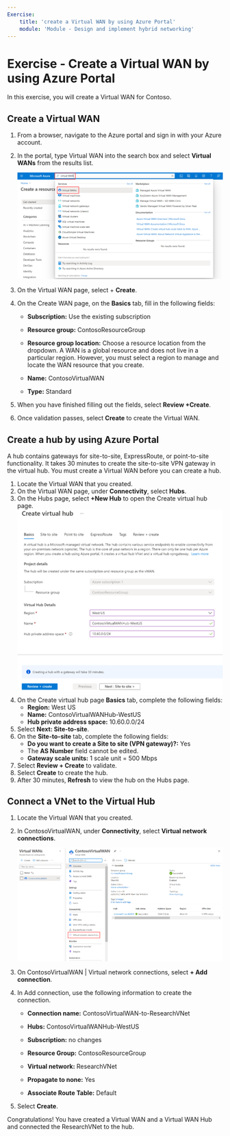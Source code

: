 ```yaml
---
Exercise:
    title: 'create a Virtual WAN by using Azure Portal'
    module: 'Module - Design and implement hybrid networking'
---
```



# Exercise - Create a Virtual WAN by using Azure Portal

In this exercise, you will create a Virtual WAN for Contoso.

## Create a Virtual WAN

1. From a browser, navigate to the Azure portal and sign in with your Azure account.

2. In the portal, type Virtual WAN into the search box and select **Virtual WANs** from the results list.

   ![Search for Virtual WAN in Azure Portal.](../media/search-for-virtual-wan.png)

 

3. On the Virtual WAN page, select + **Create**. 

4. On the Create WAN page, on the **Basics** tab, fill in the following fields:

   - **Subscription:** Use the existing subscription

   - **Resource group:** ContosoResourceGroup

   - **Resource group location:** Choose a resource location from the dropdown. A WAN is a global resource and does not live in a particular region. However, you must select a region to manage and locate the WAN resource that you create.

   - **Name:** ContosoVirtualWAN

   - **Type:** Standard 

5. When you have finished filling out the fields, select **Review +Create**.

6. Once validation passes, select **Create** to create the Virtual WAN.

## Create a hub by using Azure Portal

A hub contains gateways for site-to-site, ExpressRoute, or point-to-site functionality. It takes 30 minutes to create the site-to-site VPN gateway in the virtual hub. You must create a Virtual WAN before you can create a hub.

1. Locate the Virtual WAN that you created. 
2. On the Virtual WAN page, under **Connectivity**, select **Hubs**.
3. On the Hubs page, select **+New Hub** to open the Create virtual hub page.
   ![Create Virtual Hub, Basics tab.](../media/create-vwan-hub.png)
4. On the Create virtual hub page **Basics** tab, complete the following fields:
   - **Region:** West US
   - **Name:** ContosoVirtualWANHub-WestUS
   - **Hub private address space:** 10.60.0.0/24
5. Select **Next: Site-to-site**.
6. On the **Site-to-site** tab, complete the following fields:
   - **Do you want to create a Site to site (VPN gateway)?:** Yes
   - The **AS Number** field cannot be edited.
   - **Gateway scale units:** 1 scale unit = 500 Mbps
7. Select **Review + Create** to validate.
8. Select **Create** to create the hub. 
9. After 30 minutes, **Refresh** to view the hub on the Hubs page. 

## Connect a VNet to the Virtual Hub

1. Locate the Virtual WAN that you created. 

2. In ContosoVirtualWAN, under **Connectivity**, select **Virtual network connections**.

   ![Virtual WAN configuration page with Virtual network connections highlighted.](../media/connect-vnet-to-virtual-hub.png)

3. On ContosoVirtualWAN | Virtual network connections, select **+ Add connection**.

4. In Add connection, use the following information to create the connection.

   - **Connection name:** ContosoVirtualWAN-to-ResearchVNet

   - **Hubs:** ContosoVirtualWANHub-WestUS

   - **Subscription:** no changes

   - **Resource Group:** ContosoResourceGroup

   - **Virtual network:** ResearchVNet

   - **Propagate to none:** Yes

   - **Associate Route Table:** Default

5. Select **Create**.

 

Congratulations! You have created a Virtual WAN and a Virtual WAN Hub and connected the ResearchVNet to the hub.
